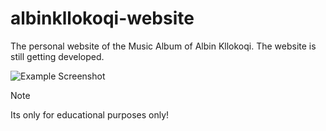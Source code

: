 # albinkllokoqi-website
The personal website of the Music Album of Albin Kllokoqi. The website is still getting developed.

![Example Screenshot](albinkllokoqi-screenshot-initial.png)

> [!NOTE]
> Its only for educational purposes only!
